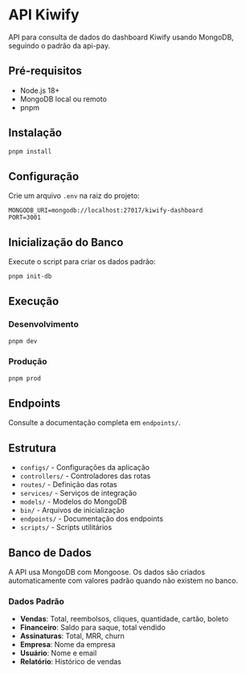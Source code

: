 # API Kiwify

API para consulta de dados do dashboard Kiwify usando MongoDB, seguindo o padrão da api-pay.

## Pré-requisitos

- Node.js 18+
- MongoDB local ou remoto
- pnpm

## Instalação

```bash
pnpm install
```

## Configuração

Crie um arquivo `.env` na raiz do projeto:

```env
MONGODB_URI=mongodb://localhost:27017/kiwify-dashboard
PORT=3001
```

## Inicialização do Banco

Execute o script para criar os dados padrão:

```bash
pnpm init-db
```

## Execução

### Desenvolvimento
```bash
pnpm dev
```

### Produção
```bash
pnpm prod
```

## Endpoints

Consulte a documentação completa em `endpoints/`.

## Estrutura

- `configs/` - Configurações da aplicação
- `controllers/` - Controladores das rotas
- `routes/` - Definição das rotas
- `services/` - Serviços de integração
- `models/` - Modelos do MongoDB
- `bin/` - Arquivos de inicialização
- `endpoints/` - Documentação dos endpoints
- `scripts/` - Scripts utilitários

## Banco de Dados

A API usa MongoDB com Mongoose. Os dados são criados automaticamente com valores padrão quando não existem no banco.

### Dados Padrão

- **Vendas**: Total, reembolsos, cliques, quantidade, cartão, boleto
- **Financeiro**: Saldo para saque, total vendido
- **Assinaturas**: Total, MRR, churn
- **Empresa**: Nome da empresa
- **Usuário**: Nome e email
- **Relatório**: Histórico de vendas 